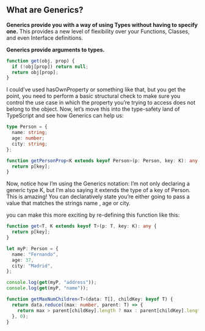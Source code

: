 ## What are Generics?

**Generics provide you with a way of using Types without having to specify one.** This provides a new level of flexibility over your Functions, Classes, and even Interface definitions.

**Generics provide arguments to types.**

```ts
function get(obj, prop) {
  if (!obj[prop]) return null;
  return obj[prop];
}
```

I could’ve used hasOwnProperty or something like that, but you get the point, you need to perform a basic structural check to make sure you control the use case in which the property you’re trying to access does not belong to the object. Now, let’s move this into the type-safety land of TypeScript and see how Generics can help us:

```ts
type Person = {
  name: string;
  age: number;
  city: string;
};

function getPersonProp<K extends keyof Person>(p: Person, key: K): any {
  return p[key];
}
```

Now, notice how I’m using the Generics notation: I’m not only declaring a generic type K, but I’m also saying it extends the type of a key of Person. This is amazing! You can declaratively state you’re either going to pass a value that matches the strings name , age or city.

you can make this more exciting by re-defining this function like this:

```ts
function get<T, K extends keyof T>(p: T, key: K): any {
  return p[key];
}

let myP: Person = {
  name: "Fernando",
  age: 37,
  city: "Madrid",
};

console.log(get(myP, "address"));
console.log(get(myP, "name"));
```

```ts
function getMaxNumChildren<T>(data: T[], childKey: keyof T) {
  return data.reduce((max: number, parent: T) => {
    return max > parent[childKey].length ? max : parent[childKey].length;
  }, 0);
}
```
